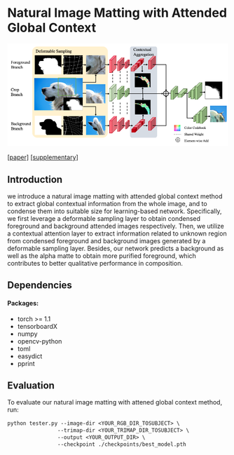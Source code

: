 # Natural Image Matting with Attended Global Context

<p align="center">
  <img src="assets/Teaser.jpg" width="800" />
</p>


[[paper]](https://jcst.ict.ac.cn/EN/10.1007/s11390-022-1690-z) [[supplementary]](Supplemantary.pdf)

## Introduction
we introduce a natural image matting with attended global context method to extract global contextual information from the whole image, and to condense them into suitable size for learning-based network. Specifically, we first leverage a deformable sampling layer to obtain condensed foreground and background attended images respectively. Then, we utilize a contextual attention layer to extract information related to unknown region from condensed foreground and background images generated by a deformable sampling layer. Besides, our network predicts a background as well as the alpha matte to obtain more purified foreground, which contributes to better qualitative performance in composition.

## Dependencies
#### Packages:
- torch >= 1.1
- tensorboardX
- numpy
- opencv-python
- toml
- easydict
- pprint

## Evaluation

To evaluate our natural image matting with attened global context method, run:
```
python tester.py --image-dir <YOUR_RGB_DIR_TOSUBJECT> \
                --trimap-dir <YOUR_TRIMAP_DIR_TOSUBJECT> \
                --output <YOUR_OUTPUT_DIR> \
                --checkpoint ./checkpoints/best_model.pth 
```
